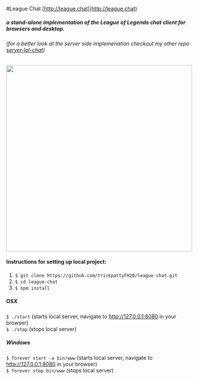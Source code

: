 #League Chat [http://league.chat](http://league.chat)
##### a stand-alone implementation of the League of Legends chat client for browsers and desktop.
###### (for a better look at the server side implemenation checkout my other repo [server-lol-chat](https://github.com/trickpattyFH20/server-lol-chat))
<img src="http://league.chat/images/screenshots/login.png" width="500" />

#### Instructions for setting up local project:

1. `$ git clone https://github.com/trickpattyFH20/league-chat.git`  
2. `$ cd league-chat`  
3. `$ npm install`  

##### OSX
`$ ./start` (starts local server, navigate to http://127.0.0.1:8080 in your browser)    
`$ ./stop` (stops local server)    

##### Windows
`$ forever start -a bin/www` (starts local server, navigate to http://127.0.0.1:8080 in your browser)  
`$ forever stop bin/www` (stops local server)  
